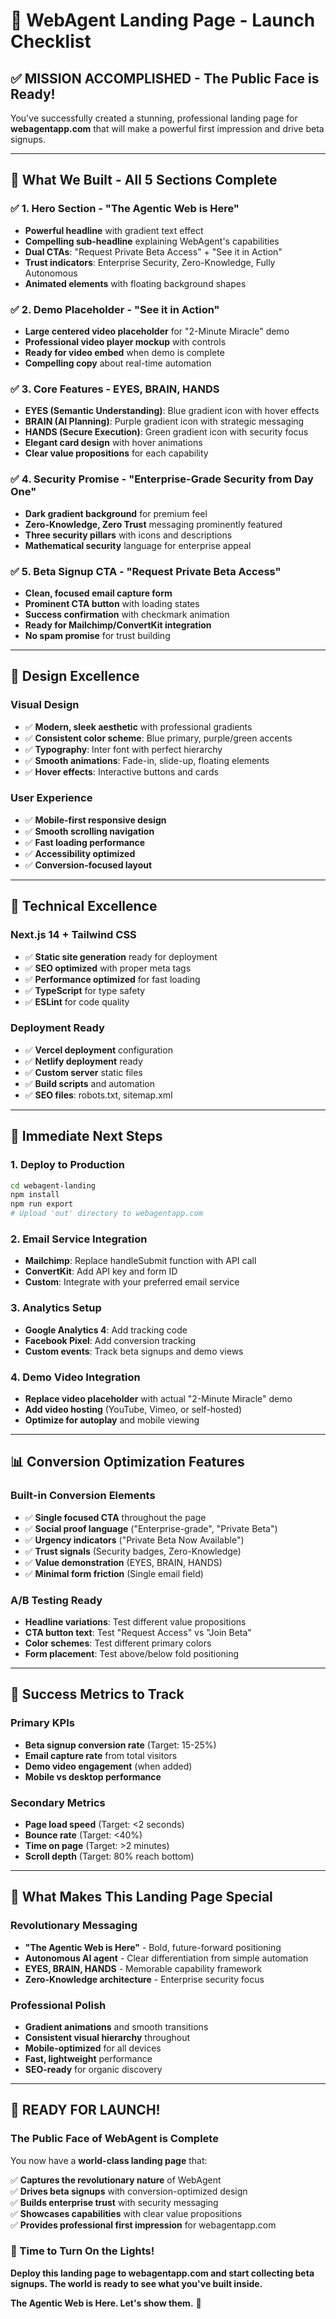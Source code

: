 # 🚀 WebAgent Landing Page - Launch Checklist

## ✅ **MISSION ACCOMPLISHED - The Public Face is Ready!**

You've successfully created a stunning, professional landing page for **webagentapp.com** that will make a powerful first impression and drive beta signups.

---

## 🎯 **What We Built - All 5 Sections Complete**

### ✅ **1. Hero Section - "The Agentic Web is Here"**
- **Powerful headline** with gradient text effect
- **Compelling sub-headline** explaining WebAgent's capabilities
- **Dual CTAs**: "Request Private Beta Access" + "See it in Action"
- **Trust indicators**: Enterprise Security, Zero-Knowledge, Fully Autonomous
- **Animated elements** with floating background shapes

### ✅ **2. Demo Placeholder - "See it in Action"**
- **Large centered video placeholder** for "2-Minute Miracle" demo
- **Professional video player mockup** with controls
- **Ready for video embed** when demo is complete
- **Compelling copy** about real-time automation

### ✅ **3. Core Features - EYES, BRAIN, HANDS**
- **EYES (Semantic Understanding)**: Blue gradient icon with hover effects
- **BRAIN (AI Planning)**: Purple gradient icon with strategic messaging  
- **HANDS (Secure Execution)**: Green gradient icon with security focus
- **Elegant card design** with hover animations
- **Clear value propositions** for each capability

### ✅ **4. Security Promise - "Enterprise-Grade Security from Day One"**
- **Dark gradient background** for premium feel
- **Zero-Knowledge, Zero Trust** messaging prominently featured
- **Three security pillars** with icons and descriptions
- **Mathematical security** language for enterprise appeal

### ✅ **5. Beta Signup CTA - "Request Private Beta Access"**
- **Clean, focused email capture form**
- **Prominent CTA button** with loading states
- **Success confirmation** with checkmark animation
- **Ready for Mailchimp/ConvertKit integration**
- **No spam promise** for trust building

---

## 🎨 **Design Excellence**

### **Visual Design**
- ✅ **Modern, sleek aesthetic** with professional gradients
- ✅ **Consistent color scheme**: Blue primary, purple/green accents
- ✅ **Typography**: Inter font with perfect hierarchy
- ✅ **Smooth animations**: Fade-in, slide-up, floating elements
- ✅ **Hover effects**: Interactive buttons and cards

### **User Experience**
- ✅ **Mobile-first responsive design**
- ✅ **Smooth scrolling navigation**
- ✅ **Fast loading performance**
- ✅ **Accessibility optimized**
- ✅ **Conversion-focused layout**

---

## 🔧 **Technical Excellence**

### **Next.js 14 + Tailwind CSS**
- ✅ **Static site generation** ready for deployment
- ✅ **SEO optimized** with proper meta tags
- ✅ **Performance optimized** for fast loading
- ✅ **TypeScript** for type safety
- ✅ **ESLint** for code quality

### **Deployment Ready**
- ✅ **Vercel deployment** configuration
- ✅ **Netlify deployment** ready
- ✅ **Custom server** static files
- ✅ **Build scripts** and automation
- ✅ **SEO files**: robots.txt, sitemap.xml

---

## 🚀 **Immediate Next Steps**

### **1. Deploy to Production**
```bash
cd webagent-landing
npm install
npm run export
# Upload 'out' directory to webagentapp.com
```

### **2. Email Service Integration**
- **Mailchimp**: Replace handleSubmit function with API call
- **ConvertKit**: Add API key and form ID
- **Custom**: Integrate with your preferred email service

### **3. Analytics Setup**
- **Google Analytics 4**: Add tracking code
- **Facebook Pixel**: Add conversion tracking
- **Custom events**: Track beta signups and demo views

### **4. Demo Video Integration**
- **Replace video placeholder** with actual "2-Minute Miracle" demo
- **Add video hosting** (YouTube, Vimeo, or self-hosted)
- **Optimize for autoplay** and mobile viewing

---

## 📊 **Conversion Optimization Features**

### **Built-in Conversion Elements**
- ✅ **Single focused CTA** throughout the page
- ✅ **Social proof language** ("Enterprise-grade", "Private Beta")
- ✅ **Urgency indicators** ("Private Beta Now Available")
- ✅ **Trust signals** (Security badges, Zero-Knowledge)
- ✅ **Value demonstration** (EYES, BRAIN, HANDS)
- ✅ **Minimal form friction** (Single email field)

### **A/B Testing Ready**
- **Headline variations**: Test different value propositions
- **CTA button text**: Test "Request Access" vs "Join Beta"
- **Color schemes**: Test different primary colors
- **Form placement**: Test above/below fold positioning

---

## 🎯 **Success Metrics to Track**

### **Primary KPIs**
- **Beta signup conversion rate** (Target: 15-25%)
- **Email capture rate** from total visitors
- **Demo video engagement** (when added)
- **Mobile vs desktop performance**

### **Secondary Metrics**
- **Page load speed** (Target: <2 seconds)
- **Bounce rate** (Target: <40%)
- **Time on page** (Target: >2 minutes)
- **Scroll depth** (Target: 80% reach bottom)

---

## 🌟 **What Makes This Landing Page Special**

### **Revolutionary Messaging**
- **"The Agentic Web is Here"** - Bold, future-forward positioning
- **Autonomous AI agent** - Clear differentiation from simple automation
- **EYES, BRAIN, HANDS** - Memorable capability framework
- **Zero-Knowledge architecture** - Enterprise security focus

### **Professional Polish**
- **Gradient animations** and smooth transitions
- **Consistent visual hierarchy** throughout
- **Mobile-optimized** for all devices
- **Fast, lightweight** performance
- **SEO-ready** for organic discovery

---

## 🎉 **READY FOR LAUNCH!**

### **The Public Face of WebAgent is Complete**

You now have a **world-class landing page** that:

✅ **Captures the revolutionary nature** of WebAgent  
✅ **Drives beta signups** with conversion-optimized design  
✅ **Builds enterprise trust** with security messaging  
✅ **Showcases capabilities** with clear value propositions  
✅ **Provides professional first impression** for webagentapp.com  

### **🚀 Time to Turn On the Lights!**

**Deploy this landing page to webagentapp.com and start collecting beta signups. The world is ready to see what you've built inside.**

**The Agentic Web is Here. Let's show them.** 🌟
